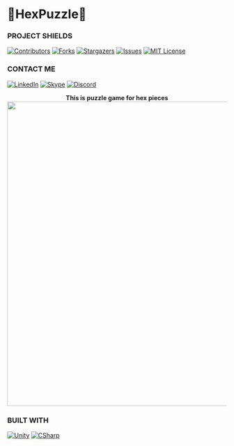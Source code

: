 # 🧩HexPuzzle🧩

### PROJECT SHIELDS
[![Contributors][contributors-shield]][contributors-url]
[![Forks][forks-shield]][forks-url]
[![Stargazers][stars-shield]][stars-url]
[![Issues][issues-shield]][issues-url]
[![MIT License][license-shield]][license-url]
<br>

### CONTACT ME
[![LinkedIn][linkedin-shield]][linkedin-url]
[![Skype][skype-shield]][skype-url]
[![Discord][discord-shield]][discord-url]



<div align="center">

  <strong>This is puzzle game for hex pieces</strong>
  <img width="700" src="https://github.com/PhilipJohn82/HexPuzzle/assets/111518490/a6913cbc-34b5-4b2b-9cd1-7e7cf67cb368"/>
</div>

### BUILT WITH
[![Unity][Unity]][Unity-url]
[![CSharp][CSharp]][CSharp-url]

[contributors-shield]: https://img.shields.io/github/contributors/othneildrew/Best-README-Template.svg?style=for-the-badge
[contributors-url]: https://github.com/PhilipJohn82/Mansion/graphs/contributors
[forks-shield]: https://img.shields.io/github/forks/othneildrew/Best-README-Template.svg?style=for-the-badge
[forks-url]: https://github.com/PhilipJohn82/Mansion/network/members
[stars-shield]: https://img.shields.io/github/stars/othneildrew/Best-README-Template.svg?style=for-the-badge
[stars-url]: https://github.com/PhilipJohn82/Mansion/stargazers
[issues-shield]: https://img.shields.io/github/issues/othneildrew/Best-README-Template.svg?style=for-the-badge
[issues-url]: https://github.com/PhilipJohn82/Mansion/issues
[license-shield]: https://img.shields.io/github/license/othneildrew/Best-README-Template.svg?style=for-the-badge
[license-url]: https://github.com/PhilipJohn82/Mansion/blob/master/LICENSE.txt
[linkedin-shield]: https://img.shields.io/badge/-LinkedIn-black.svg?style=for-the-badge&logo=linkedin&colorB=555
[linkedin-url]: https://www.linkedin.com/in/philipjohn-utopia-bb718a293/
[skype-shield]: https://img.shields.io/badge/-Skype-black.svg?style=for-the-badge&logo=skype&colorB=555
[skype-url]: https://join.skype.com/sH6MMjdPQ3I9
[discord-shield]: https://img.shields.io/badge/-discord-black.svg?style=for-the-badge&logo=discord&colorB=555
[discord-url]: https://discord.gg/Nyqj6n6s
[Unity]: https://img.shields.io/badge/Unity-000000?style=for-the-badge&logo=unity&logoColor=white
[Unity-url]: https://unity.com/
[CSharp]: https://img.shields.io/badge/csharp-a600ff?style=for-the-badge&logo=csharp&logoColor=white
[CSharp-url]: https://learn.microsoft.com/en-us/dotnet/csharp/
